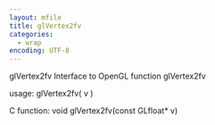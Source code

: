 ```yaml
---
layout: mfile
title: glVertex2fv
categories:
  - wrap
encoding: UTF-8
---
```


glVertex2fv  Interface to OpenGL function glVertex2fv

usage:  glVertex2fv( v )

C function:  void glVertex2fv(const GLfloat\* v)